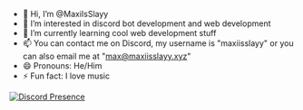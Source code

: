 - 👋 Hi, I’m @MaxiIsSlayy
- 👀 I’m interested in discord bot development and web development
- 🌱 I’m currently learning cool web development stuff
- 📫 You can contact me on Discord, my username is "maxiisslayy" or you can also email me at "max@maxiisslayy.xyz"
- 😄 Pronouns: He/Him
- ⚡ Fun fact: I love music

[![Discord Presence](https://lanyard.cnrad.dev/api/237210568791031809)](https://discord.com/users/237210568791031809)
<!---
MaxiIsSlayy/MaxiIsSlayy is a ✨ special ✨ repository because its `README.md` (this file) appears on your GitHub profile.
You can click the Preview link to take a look at your changes.
--->
